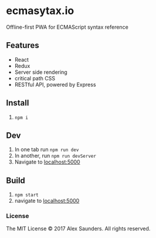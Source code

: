 # ecmasytax.io

Offline-first PWA for ECMAScript syntax reference

## Features

- React 
- Redux
- Server side rendering
- critical path CSS
- RESTful API, powered by Express
 
## Install
1. `npm i`

## Dev

1. In one tab run `npm run dev`
2. In another, run `npm run devServer`
2. Navigate to [localhost:5000](http://localhost:5000/)

## Build

1. `npm start`
2. navigate to [localhost:5000](http://localhost:5000/)


### License

The MIT License © 2017 Alex Saunders. All rights reserved.
